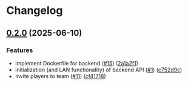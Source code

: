 # Changelog

## [0.2.0](https://github.com/mercurius-aalst/mercurius-aalst-back-end/compare/backend-v0.1.0...backend-v0.2.0) (2025-06-10)


### Features

* implement Dockerfile for backend ([#15](https://github.com/mercurius-aalst/mercurius-aalst-back-end/issues/15)) ([2a1a2f1](https://github.com/mercurius-aalst/mercurius-aalst-back-end/commit/2a1a2f1d5595e38945f07a116d5b00ff83f98674))
* initialization (and LAN functionality) of backend API ([#1](https://github.com/mercurius-aalst/mercurius-aalst-back-end/issues/1)) ([c752d9c](https://github.com/mercurius-aalst/mercurius-aalst-back-end/commit/c752d9c00e71a0fccb878a93d9be4794c10254a6))
* Invite players to team ([#11](https://github.com/mercurius-aalst/mercurius-aalst-back-end/issues/11)) ([cf41718](https://github.com/mercurius-aalst/mercurius-aalst-back-end/commit/cf41718242e972c297f251c2b8a94d990898352b))

